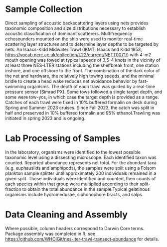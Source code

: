 # Sample Collection

Direct sampling of acoustic backscattering layers using nets provides taxonomic composition and size distributions necessary to establish acoustic classification of dominant scatterers. Multifrequency echosounders mounted on the ship were used to monitor real-time scattering layer structures and to determine layer depths to be targeted by nets. An Isaacs-Kidd Midwater Trawl (IKMT; Isaacs and Kidd 1953, https://vocab.nerc.ac.uk/collection/L22/current/NETT0071/) with 4-m2 mouth opening was towed at typical speeds of 3.5-4 knots in the vicinity of at least three NES-LTER stations including the shelfbreak front, one station inshore, and one offshore to the front. The combination of the dark color of the net and hardware, the relatively high towing speeds, and the minimal bridle to create a head wake reduces net avoidance behavior by fast-swimming organisms. The depth of each trawl was guided by a real-time pressure sensor (Simrad PX). Some tows followed a single target depth, and some were tow-yos, in which case the target depth is provided as a range. Catches of each trawl were fixed in 10% buffered formalin on deck during Spring and Summer 2023 cruises. Since Fall 2023, the catch was split in half and preserved in 10% buffered formalin and 95% ethanol.Trawling was initiated in spring 2023 and is ongoing. 

# Lab Processing of Samples

In the laboratory, organisms were identified to the lowest possible taxonomic level using a dissecting microscope. Each identified taxon was counted. Reported abundance represents net total. For the abundant taxa (e.g. euphausiids and amphipods), the samples were split using a Folsom plankton sample splitter until approximately 200 individuals remained in a given split. Those individuals were identified and counted, then counts of each species within that group were multiplied according to their split-fraction to obtain the total abundance in the sample.Typical gelatinous organisms include hydromedusae, siphonophore bracts, and salps. 

# Data Cleaning and Assembly

Where possible, column headers correspond to Darwin Core terms. Package assembly was completed in R; see https://github.com/WHOIGit/nes-lter-trawl-transect-abundance for details. 
